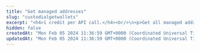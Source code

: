 ```yaml
---
title: "Get managed addresses"
slug: "custodialgetwallets"
excerpt: "<h4>1 credit per API call.</h4><br/>\n<p>Get all managed addresses for an API Key.</p>"
hidden: false
createdAt: "Mon Feb 05 2024 11:36:59 GMT+0000 (Coordinated Universal Time)"
updatedAt: "Mon Feb 05 2024 11:36:59 GMT+0000 (Coordinated Universal Time)"
---
```

